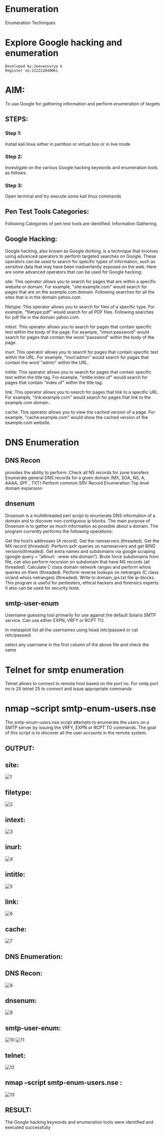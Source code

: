 # Enumeration
Enumeration Techniques

# Explore Google hacking and enumeration 
```
Developed by:Jeevansurya k
Register no:212222040061
```
# AIM:

To use Google for gathering information and perform enumeration of targets

## STEPS:

### Step 1:

Install kali linux either in partition or virtual box or in live mode

### Step 2:

Investigate on the various Google hacking keywords and enumeration tools as follows:


### Step 3:
Open terminal and try execute some kali linux commands

## Pen Test Tools Categories:  

Following Categories of pen test tools are identified:
Information Gathering.

## Google Hacking:

Google hacking, also known as Google dorking, is a technique that involves using advanced operators to perform targeted searches on Google. These operators can be used to search for specific types of information, such as sensitive data that may have been inadvertently exposed on the web. Here are some advanced operators that can be used for Google hacking:

site: This operator allows you to search for pages that are within a specific website or domain. For example, "site:example.com" would search for pages that are on the example.com domain.
Following searches for all the sites that is in the domain yahoo.com

filetype: This operator allows you to search for files of a specific type. For example, "filetype:pdf" would search for all PDF files.
Following searches for pdf file in the domain yahoo.com



intext: This operator allows you to search for pages that contain specific text within the body of the page. For example, "intext:password" would search for pages that contain the word "password" within the body of the page.


inurl: This operator allows you to search for pages that contain specific text within the URL. For example, "inurl:admin" would search for pages that contain the word "admin" within the URL.

intitle: This operator allows you to search for pages that contain specific text within the title tag. For example, "intitle:index of" would search for pages that contain "index of" within the title tag.

link: This operator allows you to search for pages that link to a specific URL. For example, "link:example.com" would search for pages that link to the example.com domain.

cache: This operator allows you to view the cached version of a page. For example, "cache:example.com" would show the cached version of the example.com website.

 
# DNS Enumeration


## DNS Recon
provides the ability to perform:
Check all NS records for zone transfers
Enumerate general DNS records for a given domain (MX, SOA, NS, A, AAAA, SPF , TXT)
Perform common SRV Record Enumeration
Top level domain expansion








## dnsenum
Dnsenum is a multithreaded perl script to enumerate DNS information of a domain and to discover non-contiguous ip blocks. The main purpose of Dnsenum is to gather as much information as possible about a domain. The program currently performs the following operations:

Get the host’s addresses (A record).
Get the namservers (threaded).
Get the MX record (threaded).
Perform axfr queries on nameservers and get BIND versions(threaded).
Get extra names and subdomains via google scraping (google query = “allinurl: -www site:domain”).
Brute force subdomains from file, can also perform recursion on subdomain that have NS records (all threaded).
Calculate C class domain network ranges and perform whois queries on them (threaded).
Perform reverse lookups on netranges (C class or/and whois netranges) (threaded).
Write to domain_ips.txt file ip-blocks.
This program is useful for pentesters, ethical hackers and forensics experts. It also can be used for security tests.


## smtp-user-enum
Username guessing tool primarily for use against the default Solaris SMTP service. Can use either EXPN, VRFY or RCPT TO.


In metasploit list all the usernames using head /etc/passwd or cat /etc/passwd:

select any username in the first column of the above file and check the same


# Telnet for smtp enumeration
Telnet allows to connect to remote host based on the port no. For smtp port no is 25
telnet <host address> 25 to connect
and issue appropriate commands
  
 
  
  

# nmap –script smtp-enum-users.nse <hostname>

The smtp-enum-users.nse script attempts to enumerate the users on a SMTP server by issuing the VRFY, EXPN or RCPT TO commands. The goal of this script is to discover all the user accounts in the remote system.


## OUTPUT:
## site:

![1](https://github.com/user-attachments/assets/938da870-9210-4aa4-aa38-53f57484bb3a)





## filetype:
![2](https://github.com/user-attachments/assets/ab59a9a1-aa35-4e10-9c49-9d0353e2dfa9)





## intext:

![3](https://github.com/user-attachments/assets/71e3f751-3d55-4554-a0b0-996c60480241)






## inurl:

![4](https://github.com/user-attachments/assets/d3e4d2e3-7289-4aab-a26a-ffd8cc79a2ea)




## intitle:


![5](https://github.com/user-attachments/assets/a27738a9-97ed-4023-b829-fee3805cdd8f)




## link:


![6](https://github.com/user-attachments/assets/67614061-0926-48a7-8cae-06db6539c0de)


## cache:

![7](https://github.com/user-attachments/assets/4c90a18e-172a-45fc-bccd-4b93a71f10ed)


## DNS Enumeration:
## DNS Recon:
![8](https://github.com/user-attachments/assets/ec31dbe3-be6a-4ac9-baac-035c33831bcd)



## dnsenum:

![9](https://github.com/user-attachments/assets/1f279b18-a1d8-424b-bd36-d9708c7defee)


## smtp-user-enum:


![10](https://github.com/user-attachments/assets/d4d5dfe7-90ce-489a-a4f4-700cebf02511)
![11](https://github.com/user-attachments/assets/c6196a97-b7af-4482-89e4-20e7bdfe7b82)



## telnet:
![12](https://github.com/user-attachments/assets/a7cb9c92-721f-4de3-a4c7-7fb9158ccfc0)



## nmap –script smtp-enum-users.nse :
![13](https://github.com/user-attachments/assets/b502f301-b78a-48bc-af1c-89c41f2a6a29)





## RESULT:
The Google hacking keywords and enumeration tools were identified and executed successfully

